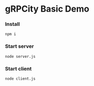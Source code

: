 # gRPCity Basic Demo

### Install

```
npm i
```

### Start server

```
node server.js
```

### Start client

```
node client.js
```
